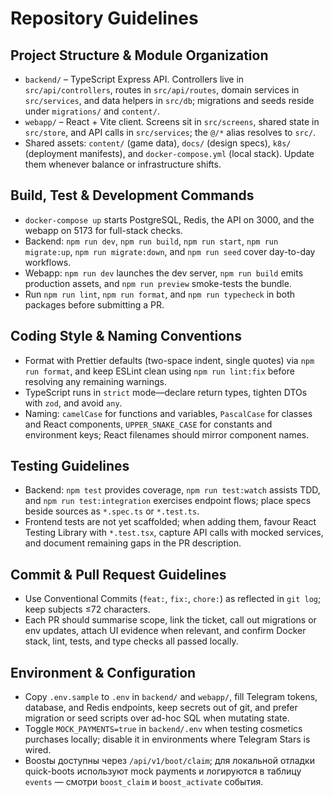 # Repository Guidelines

## Project Structure & Module Organization
- `backend/` – TypeScript Express API. Controllers live in `src/api/controllers`, routes in `src/api/routes`, domain services in `src/services`, and data helpers in `src/db`; migrations and seeds reside under `migrations/` and `content/`.
- `webapp/` – React + Vite client. Screens sit in `src/screens`, shared state in `src/store`, and API calls in `src/services`; the `@/*` alias resolves to `src/`.
- Shared assets: `content/` (game data), `docs/` (design specs), `k8s/` (deployment manifests), and `docker-compose.yml` (local stack). Update them whenever balance or infrastructure shifts.

## Build, Test & Development Commands
- `docker-compose up` starts PostgreSQL, Redis, the API on 3000, and the webapp on 5173 for full-stack checks.
- Backend: `npm run dev`, `npm run build`, `npm run start`, `npm run migrate:up`, `npm run migrate:down`, and `npm run seed` cover day-to-day workflows.
- Webapp: `npm run dev` launches the dev server, `npm run build` emits production assets, and `npm run preview` smoke-tests the bundle.
- Run `npm run lint`, `npm run format`, and `npm run typecheck` in both packages before submitting a PR.

## Coding Style & Naming Conventions
- Format with Prettier defaults (two-space indent, single quotes) via `npm run format`, and keep ESLint clean using `npm run lint:fix` before resolving any remaining warnings.
- TypeScript runs in `strict` mode—declare return types, tighten DTOs with `zod`, and avoid `any`.
- Naming: `camelCase` for functions and variables, `PascalCase` for classes and React components, `UPPER_SNAKE_CASE` for constants and environment keys; React filenames should mirror component names.

## Testing Guidelines
- Backend: `npm test` provides coverage, `npm run test:watch` assists TDD, and `npm run test:integration` exercises endpoint flows; place specs beside sources as `*.spec.ts` or `*.test.ts`.
- Frontend tests are not yet scaffolded; when adding them, favour React Testing Library with `*.test.tsx`, capture API calls with mocked services, and document remaining gaps in the PR description.

## Commit & Pull Request Guidelines
- Use Conventional Commits (`feat:`, `fix:`, `chore:`) as reflected in `git log`; keep subjects ≤72 characters.
- Each PR should summarise scope, link the ticket, call out migrations or env updates, attach UI evidence when relevant, and confirm Docker stack, lint, tests, and type checks all passed locally.

## Environment & Configuration
- Copy `.env.sample` to `.env` in `backend/` and `webapp/`, fill Telegram tokens, database, and Redis endpoints, keep secrets out of git, and prefer migration or seed scripts over ad-hoc SQL when mutating state.
- Toggle `MOCK_PAYMENTS=true` in `backend/.env` when testing cosmetics purchases locally; disable it in environments where Telegram Stars is wired.
- Boostы доступны через `/api/v1/boot/claim`; для локальной отладки quick-boots используют mock payments и логируются в таблицу `events` — смотри `boost_claim` и `boost_activate` события.
